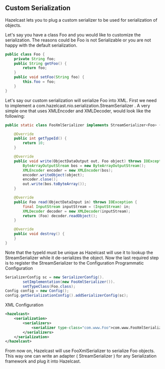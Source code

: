 ## Custom Serialization

Hazelcast lets you to plug a custom serializer to be used for serialization of objects.

Let's say you have a class
Foo
and you would like to customize the serialization. The reasons could be
Foo
is not Serializable or you are not happy with the default serialization.
```java
public class Foo {
    private String foo;
    public String getFoo() {
        return foo;
    }
    public void setFoo(String foo) {
        this.foo = foo;
    }
}
```
Let's say our custom serialization will serialize
Foo
into XML. First we need to implement a
com.hazelcast.nio.serialization.StreamSerializer
. A very simple one that uses XMLEncoder and XMLDecoder, would look like the following:
```java
public static class FooXmlSerializer implements StreamSerializer<Foo> {

    @Override
    public int getTypeId() {
        return 10;
    }

    @Override
    public void write(ObjectDataOutput out, Foo object) throws IOException {
        ByteArrayOutputStream bos = new ByteArrayOutputStream();
        XMLEncoder encoder = new XMLEncoder(bos);
        encoder.writeObject(object);
        encoder.close();
        out.write(bos.toByteArray());
    }

    @Override
    public Foo read(ObjectDataInput in) throws IOException {
        final InputStream inputStream = (InputStream) in;
        XMLDecoder decoder = new XMLDecoder(inputStream);
        return (Foo) decoder.readObject();
    }

    @Override
    public void destroy() {
    }
}
```
Note that the
typeId
must be unique as Hazelcast will use it to lookup the StreamSerializer while it de-serializes the object. Now the last required step is to register the StreamSerializer to the Configuration
Programmatic Configuration

```java
SerializerConfig sc = new SerializerConfig().
        setImplementation(new FooXmlSerializer()).
        setTypeClass(Foo.class);
Config config = new Config();
config.getSerializationConfig().addSerializerConfig(sc);
```
XML Configuration

```xml
<hazelcast>
    <serialization>
        <serializers>
            <serializer type-class="com.www.Foo">com.www.FooXmlSerializer</serializer>
        </serializers>
    </serialization>
</hazelcast>
```
From now on, Hazelcast will use
FooXmlSerializer
to serialize Foo objects. This way one can write an adapter (
StreamSerializer
) for any Serialization framework and plug it into Hazelcast.
